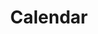 ---
layout: calendar
title: Calendar
# subtitle: Board Members
calendar: https://calendar.google.com/calendar/embed?height=600&wkst=1&ctz=America%2FNew_York&showPrint=0&showTabs=0&showCalendars=0&showTitle=0&mode=AGENDA&src=Y184ZjIzOWY2MDlmZDkzM2E4MWY4YTI0ZjlmMjI3NGQ0ZTg2MTFlMGVjOGYyMjY2ZjI2NmNjYjVhMGZmYmQzMzE3QGdyb3VwLmNhbGVuZGFyLmdvb2dsZS5jb20&color=%23d50000
weight: 3
---